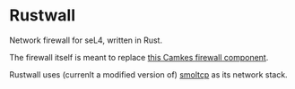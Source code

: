 # Rustwall

Network firewall for seL4, written in Rust.

The firewall itself is meant to replace [this Camkes firewall component](https://github.com/seL4/camkes-vm/blob/master/components/Firewall/src/firewall.c). 

Rustwall uses (currenlt a modified version of) [smoltcp](https://github.com/GaloisInc/smoltcp/tree/firewall) as its network stack. 
